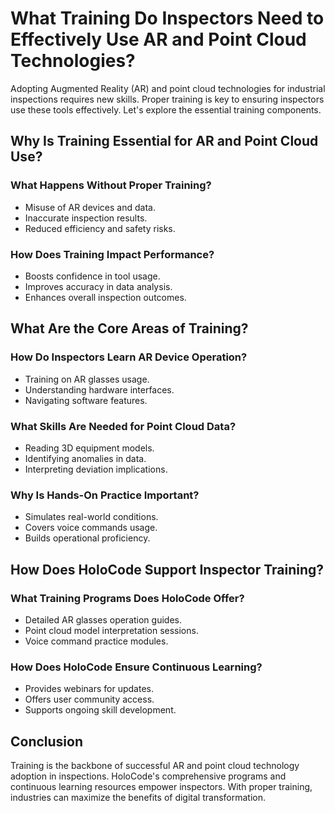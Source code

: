 # What Training Do Inspectors Need to Effectively Use AR and Point Cloud Technologies?

Adopting Augmented Reality (AR) and point cloud technologies for industrial inspections requires new skills. Proper training is key to ensuring inspectors use these tools effectively. Let's explore the essential training components.

## Why Is Training Essential for AR and Point Cloud Use?

### What Happens Without Proper Training?
- Misuse of AR devices and data.
- Inaccurate inspection results.
- Reduced efficiency and safety risks.

### How Does Training Impact Performance?
- Boosts confidence in tool usage.
- Improves accuracy in data analysis.
- Enhances overall inspection outcomes.

## What Are the Core Areas of Training?

### How Do Inspectors Learn AR Device Operation?
- Training on AR glasses usage.
- Understanding hardware interfaces.
- Navigating software features.

### What Skills Are Needed for Point Cloud Data?
- Reading 3D equipment models.
- Identifying anomalies in data.
- Interpreting deviation implications.

### Why Is Hands-On Practice Important?
- Simulates real-world conditions.
- Covers voice commands usage.
- Builds operational proficiency.

## How Does HoloCode Support Inspector Training?

### What Training Programs Does HoloCode Offer?
- Detailed AR glasses operation guides.
- Point cloud model interpretation sessions.
- Voice command practice modules.

### How Does HoloCode Ensure Continuous Learning?
- Provides webinars for updates.
- Offers user community access.
- Supports ongoing skill development.

## Conclusion

Training is the backbone of successful AR and point cloud technology adoption in inspections. HoloCode's comprehensive programs and continuous learning resources empower inspectors. With proper training, industries can maximize the benefits of digital transformation.